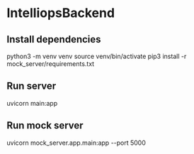 # IntelliopsBackend

## Install dependencies
python3 -m venv venv
source venv/bin/activate
pip3 install -r mock_server/requirements.txt

## Run server
uvicorn main:app

## Run mock server
uvicorn mock_server.app.main:app --port 5000

